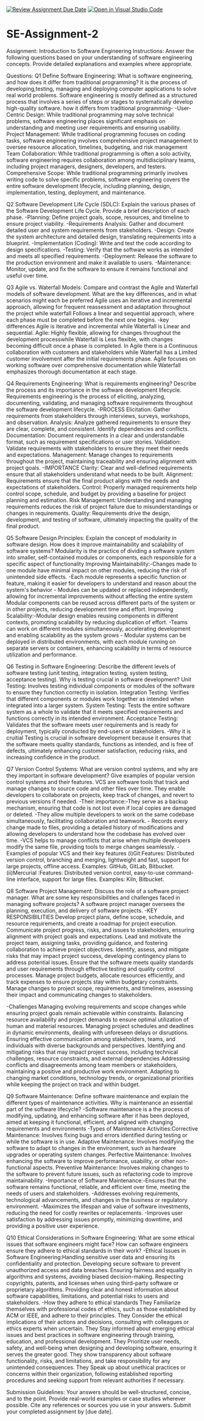 [![Review Assignment Due Date](https://classroom.github.com/assets/deadline-readme-button-24ddc0f5d75046c5622901739e7c5dd533143b0c8e959d652212380cedb1ea36.svg)](https://classroom.github.com/a/-ucQIGTc)
[![Open in Visual Studio Code](https://classroom.github.com/assets/open-in-vscode-718a45dd9cf7e7f842a935f5ebbe5719a5e09af4491e668f4dbf3b35d5cca122.svg)](https://classroom.github.com/online_ide?assignment_repo_id=15193528&assignment_repo_type=AssignmentRepo)
# SE-Assignment-2
Assignment: Introduction to Software Engineering
Instructions:
Answer the following questions based on your understanding of software engineering concepts. Provide detailed explanations and examples where appropriate.

Questions:
Q1 Define Software Engineering:
What is software engineering, and how does it differ from traditional programming?
It is the process of developing,testing, managing and deploying computer applications to solve real world problems.
Software engineering is mostly defined as a structured process that involves a series of steps or stages to systematically develop high-quality software.
how it differs from traditional programming-
     -User-Centric Design: While traditional programming may solve technical problems, software engineering places significant emphasis on understanding and meeting user requirements and ensuring usability.
     Project Management: While traditional programming focuses on coding tasks, software engineering involves comprehensive project management to oversee resource allocation, timelines, budgeting, and risk management
     Team Collaboration: While traditional programming is often a solo activity, software engineering requires collaboration among multidisciplinary teams, including project managers, designers, developers, and testers.
     Comprehensive Scope: While traditional programming primarily involves writing code to solve specific problems, software engineering covers the entire software development lifecycle, including planning, design, implementation, testing, deployment, and maintenance.


Q2 Software Development Life Cycle (SDLC):
Explain the various phases of the Software Development Life Cycle. Provide a brief description of each phase.
-Planning: Define project goals, scope, resources, and timeline to ensure project viability.
-Requirements Analysis: Gather and document detailed user and system requirements from stakeholders.
-Design: Create the system architecture and detailed design, translating requirements into a blueprint.
-Implementation (Coding): Write and test the code according to design specifications.
-Testing: Verify that the software works as intended and meets all specified requirements.
-Deployment: Release the software to the production environment and make it available to users.
-Maintenance: Monitor, update, and fix the software to ensure it remains functional and useful over time.

Q3 Agile vs. Waterfall Models:
Compare and contrast the Agile and Waterfall models of software development. What are the key differences, and in what scenarios might each be preferred
Agile uses an iterative and incremental approach, allowing for frequent reassessment and adaptation throughout the project while waterfall Follows a linear and sequential approach, where each phase must be completed before the next one begins.
-key differences
Agile is iterative and incremental while Waterfall is Linear and sequential.
Agile: Highly flexible, allowing for changes throughout the development processwhile Waterfall is Less flexible, with changes becoming difficult once a phase is completed.
In Agile there is a Continuous collaboration with customers and stakeholders while Waterfall has a Limited customer involvement after the initial requirements phase.
Agile focuses on working software over comprehensive documentation while Waterfall emphasizes thorough documentation at each stage.

Q4 Requirements Engineering:
What is requirements engineering? Describe the process and its importance in the software development lifecycle.
Requirements engineering is the process of eliciting, analyzing, documenting, validating, and managing software requirements throughout the software development lifecycle.
-PROCESS
Elicitation: Gather requirements from stakeholders through interviews, surveys, workshops, and observation.
Analysis: Analyze gathered requirements to ensure they are clear, complete, and consistent. Identify dependencies and conflicts.
Documentation: Document requirements in a clear and understandable format, such as requirement specifications or user stories.
Validation: Validate requirements with stakeholders to ensure they meet their needs and expectations.
Management: Manage changes to requirements throughout the project, maintaining traceability and ensuring alignment with project goals.
-IMPORTANCE
Clarity: Clear and well-defined requirements ensure that all stakeholders understand what needs to be built.
Alignment: Requirements ensure that the final product aligns with the needs and expectations of stakeholders.
Control: Properly managed requirements help control scope, schedule, and budget by providing a baseline for project planning and estimation.
Risk Management: Understanding and managing requirements reduces the risk of project failure due to misunderstandings or changes in requirements.
Quality: Requirements drive the design, development, and testing of software, ultimately impacting the quality of the final product.

Q5 Software Design Principles:
Explain the concept of modularity in software design. How does it improve maintainability and scalability of software systems?
Modularity is the practice of dividing a software system into smaller, self-contained modules or components, each responsible for a specific aspect of functionality
Improving Maintainability:-Changes made to one module have minimal impact on other modules, reducing the risk of unintended side effects.
                          -Each module represents a specific function or feature, making it easier for developers to understand and reason about the system's behavior
                          - Modules can be updated or replaced independently, allowing for incremental improvements without affecting the entire system
                           Modular components can be reused across different parts of the system or in other projects, reducing development time and effort.
Improving Scalability:-Modular design enables reusing components in different contexts, promoting scalability by reducing duplication of effort.
                      -Teams can work on different modules simultaneously, accelerating development and enabling scalability as the system grows
                      - Modular systems can be deployed in distributed environments, with each module running on separate servers or containers, enhancing scalability in terms of resource utilization and performance.

Q6 Testing in Software Engineering:
Describe the different levels of software testing (unit testing, integration testing, system testing, acceptance testing). Why is testing crucial in software development?
Unit Testing: Involves testing individual components or modules of the software to ensure they function correctly in isolation.
Integration Testing: Verifies that different components or modules work together as intended when integrated into a larger system.
System Testing: Tests the entire software system as a whole to validate that it meets specified requirements and functions correctly in its intended environment.
Acceptance Testing: Validates that the software meets user requirements and is ready for deployment, typically conducted by end-users or stakeholders.
-Why it is cruitial 
Testing is crucial in software development because it ensures that the software meets quality standards, functions as intended, and is free of defects, ultimately enhancing customer satisfaction, reducing risks, and increasing confidence in the product.


Q7 Version Control Systems:
What are version control systems, and why are they important in software development? Give examples of popular version control systems and their features.
VCS are software tools that track and manage changes to source code and other files over time. They enable developers to collaborate on projects, keep track of changes, and revert to previous versions if needed.
-Their importance:-They serve as a backup mechanism, ensuring that code is not lost even if local copies are damaged or deleted.
                  -They allow multiple developers to work on the same codebase simultaneously, facilitating collaboration and teamwork.
                  - Records every change made to files, providing a detailed history of modifications and allowing developers to understand how the codebase has evolved over time.
                  -VCS helps to manage conflicts that arise when multiple developers modify the same file, providing tools to merge changes seamlessly.
 -Examples of popular VCS and their key features 
 (i)Git:Features: Distributed version control, branching and merging, lightweight and fast, support for large projects, offline access.
        Examples: GitHub, GitLab, Bitbucket.
 (ii)Mercurial  :Features: Distributed version control, easy-to-use command-line interface, support for large files.
        Examples: Kiln, Bitbucket.    


Q8 Software Project Management:
Discuss the role of a software project manager. What are some key responsibilities and challenges faced in managing software projects?
A software project manager oversees the planning, execution, and delivery of software projects.
-KEY RESPONSIBILITIES
Develop project plans, define scope, schedule, and resource requirements, and create a roadmap for project execution.
Communicate project progress, risks, and issues to stakeholders, ensuring alignment with project goals and expectations.
Lead and motivate the project team, assigning tasks, providing guidance, and fostering collaboration to achieve project objectives.
Identify, assess, and mitigate risks that may impact project success, developing contingency plans to address potential issues.
Ensure that the software meets quality standards and user requirements through effective testing and quality control processes.
Manage project budgets, allocate resources efficiently, and track expenses to ensure projects stay within budgetary constraints.
Manage changes to project scope, requirements, and timelines, assessing their impact and communicating changes to stakeholders.

-Challenges 
Managing evolving requirements and scope changes while ensuring project goals remain achievable within constraints.
Balancing resource availability and project demands to ensure optimal utilization of human and material resources.
Managing project schedules and deadlines in dynamic environments, dealing with unforeseen delays or disruptions.
Ensuring effective communication among stakeholders, teams, and individuals with diverse backgrounds and perspectives.
Identifying and mitigating risks that may impact project success, including technical challenges, resource constraints, and external dependencies
Addressing conflicts and disagreements among team members or stakeholders, maintaining a positive and productive work environment.
Adapting to changing market conditions, technology trends, or organizational priorities while keeping the project on track and within budget.


Q9 Software Maintenance:
Define software maintenance and explain the different types of maintenance activities. Why is maintenance an essential part of the software lifecycle?
-Software maintenance is a the process of modifying, updating, and enhancing software after it has been deployed, aimed at keeping it functional, efficient, and aligned with changing requirements and environments
-Types of Maintenance Activities:Corrective Maintenance: Involves fixing bugs and errors identified during testing or while the software is in use.
                                Adaptive Maintenance: Involves modifying the software to adapt to changes in the environment, such as hardware upgrades or operating system changes.
                                Perfective Maintenance: Involves enhancing the software to improve performance, usability, or other non-functional aspects.
                                Preventive Maintenance: Involves making changes to the software to prevent future issues, such as refactoring code to improve maintainability.
-Importance of Software Maintenance:-Ensures that the software remains functional, reliable, and efficient over time, meeting the needs of users and stakeholders.
                                    -Addresses evolving requirements, technological advancements, and changes in the business or regulatory environment.
                                    -Maximizes the lifespan and value of software investments, reducing the need for costly rewrites or replacements.
                                    -Improves user satisfaction by addressing issues promptly, minimizing downtime, and providing a positive user experience.

Q10 Ethical Considerations in Software Engineering:
What are some ethical issues that software engineers might face? How can software engineers ensure they adhere to ethical standards in their work?
-Ethical Issues in Software Engineering:Handling sensitive user data and ensuring its confidentiality and protection.
                                        Developing secure software to prevent unauthorized access and data breaches.
                                        Ensuring fairness and equality in algorithms and systems, avoiding biased decision-making.
                                        Respecting copyrights, patents, and licenses when using third-party software or proprietary algorithms.
                                        Providing clear and honest information about software capabilities, limitations, and potential risks to users and stakeholders.
-How they adhere to ethical standards
They Familiarize themselves with professional codes of ethics, such as those established by ACM or IEEE, and adhere to their principles.
They Consider the ethical implications of their actions and decisions, consulting with colleagues or ethics experts when uncertain.
They Stay informed about emerging ethical issues and best practices in software engineering through training, education, and professional development.
They Prioritize user needs, safety, and well-being when designing and developing software, ensuring it serves the greater good.
They show transparency about software functionality, risks, and limitations, and take responsibility for any unintended consequences.
They Speak up about unethical practices or concerns within their organization, following established reporting procedures and seeking support from relevant authorities if necessary.

Submission Guidelines:
Your answers should be well-structured, concise, and to the point.
Provide real-world examples or case studies wherever possible.
Cite any references or sources you use in your answers.
Submit your completed assignment by [due date].
